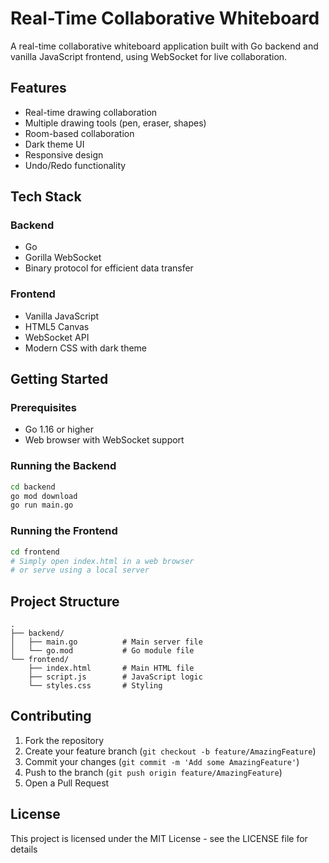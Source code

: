 # Real-Time Collaborative Whiteboard

A real-time collaborative whiteboard application built with Go backend and vanilla JavaScript frontend, using WebSocket for live collaboration.

## Features

- Real-time drawing collaboration
- Multiple drawing tools (pen, eraser, shapes)
- Room-based collaboration
- Dark theme UI
- Responsive design
- Undo/Redo functionality

## Tech Stack

### Backend
- Go
- Gorilla WebSocket
- Binary protocol for efficient data transfer

### Frontend
- Vanilla JavaScript
- HTML5 Canvas
- WebSocket API
- Modern CSS with dark theme

## Getting Started

### Prerequisites
- Go 1.16 or higher
- Web browser with WebSocket support

### Running the Backend
```bash
cd backend
go mod download
go run main.go
```

### Running the Frontend
```bash
cd frontend
# Simply open index.html in a web browser
# or serve using a local server
```

## Project Structure

```
.
├── backend/
│   ├── main.go          # Main server file
│   └── go.mod           # Go module file
└── frontend/
    ├── index.html       # Main HTML file
    ├── script.js        # JavaScript logic
    └── styles.css       # Styling
```

## Contributing

1. Fork the repository
2. Create your feature branch (`git checkout -b feature/AmazingFeature`)
3. Commit your changes (`git commit -m 'Add some AmazingFeature'`)
4. Push to the branch (`git push origin feature/AmazingFeature`)
5. Open a Pull Request

## License

This project is licensed under the MIT License - see the LICENSE file for details
